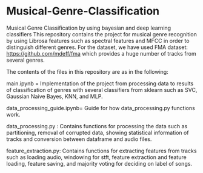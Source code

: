 # Musical-Genre-Classification
Musical Genre Classification by using bayesian and deep learning classifiers
This repository contains the project for musical genre recognition by using Librosa features such as spectral features and MFCC in order to distinguish different genres.
For the dataset, we have used FMA dataset: https://github.com/mdeff/fma which provides a huge number of tracks from several genres.

The contents of the files in this repository are as in the following:

main.ipynb = Implementation of the project from processing data to results of classification of genres with several classifiers from sklearn such as SVC, Gaussian Naive Bayes,
KNN, and MLP.

data_processing_guide.ipynb= Guide for how data_processing.py functions work.

data_processing.py : Contains functions for processing the data such as partitioning, removal of corrupted data, showing statistical information of tracks and conversion between dataframe
and audio files.

feature_extraction.py: Contains functions for extracting features from tracks such as loading audio, windowing for stft, feature extraction and feature loading, feature saving,
and majority voting for deciding on label of songs.

